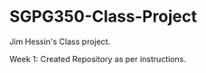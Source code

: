 # SGPG350-Class-Project
Jim Hessin's Class project.

Week 1: Created Repository as per instructions.